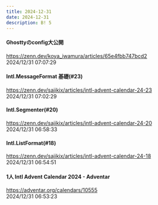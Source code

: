 ```yaml
---
title: 2024-12-31
date: 2024-12-31
description: B! 5
---
```


#### Ghosttyのconfig大公開
https://zenn.dev/koya_iwamura/articles/65e4fbb747bcd2<br>
2024/12/31 07:07:29<br>


#### Intl.MessageFormat 基礎(#23)
https://zenn.dev/sajikix/articles/intl-advent-calendar-24-23<br>
2024/12/31 07:02:29<br>


#### Intl.Segmenter(#20)
https://zenn.dev/sajikix/articles/intl-advent-calendar-24-20<br>
2024/12/31 06:58:33<br>


#### Intl.ListFormat(#18)
https://zenn.dev/sajikix/articles/intl-advent-calendar-24-18<br>
2024/12/31 06:54:51<br>


#### 1人 Intl Advent Calendar 2024 - Adventar
https://adventar.org/calendars/10555<br>
2024/12/31 06:53:23<br>


